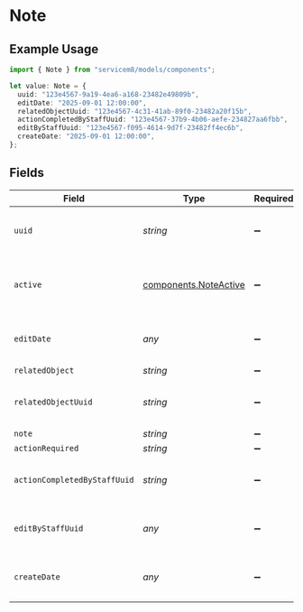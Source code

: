 # Note

## Example Usage

```typescript
import { Note } from "servicem8/models/components";

let value: Note = {
  uuid: "123e4567-9a19-4ea6-a168-23482e49809b",
  editDate: "2025-09-01 12:00:00",
  relatedObjectUuid: "123e4567-4c31-41ab-89f0-23482a20f15b",
  actionCompletedByStaffUuid: "123e4567-37b9-4b06-aefe-234827aa6fbb",
  editByStaffUuid: "123e4567-f095-4614-9d7f-23482ff4ec6b",
  createDate: "2025-09-01 12:00:00",
};
```

## Fields

| Field                                                          | Type                                                           | Required                                                       | Description                                                    | Example                                                        |
| -------------------------------------------------------------- | -------------------------------------------------------------- | -------------------------------------------------------------- | -------------------------------------------------------------- | -------------------------------------------------------------- |
| `uuid`                                                         | *string*                                                       | :heavy_minus_sign:                                             | Unique identifier for this record                              | 123e4567-9a19-4ea6-a168-23482e49809b                           |
| `active`                                                       | [components.NoteActive](../../models/components/noteactive.md) | :heavy_minus_sign:                                             | Record active/deleted flag.  Valid values are [0,1]            |                                                                |
| `editDate`                                                     | *any*                                                          | :heavy_minus_sign:                                             | Timestamp at which record was last modified                    | 2025-09-01 12:00:00                                            |
| `relatedObject`                                                | *string*                                                       | :heavy_minus_sign:                                             | N/A                                                            |                                                                |
| `relatedObjectUuid`                                            | *string*                                                       | :heavy_minus_sign:                                             | N/A                                                            | 123e4567-4c31-41ab-89f0-23482a20f15b                           |
| `note`                                                         | *string*                                                       | :heavy_minus_sign:                                             | N/A                                                            |                                                                |
| `actionRequired`                                               | *string*                                                       | :heavy_minus_sign:                                             | N/A                                                            |                                                                |
| `actionCompletedByStaffUuid`                                   | *string*                                                       | :heavy_minus_sign:                                             | N/A                                                            | 123e4567-37b9-4b06-aefe-234827aa6fbb                           |
| `editByStaffUuid`                                              | *any*                                                          | :heavy_minus_sign:                                             | UUID of Staff Member who last modified record                  | 123e4567-f095-4614-9d7f-23482ff4ec6b                           |
| `createDate`                                                   | *any*                                                          | :heavy_minus_sign:                                             | Timestamp at which record was last modified                    | 2025-09-01 12:00:00                                            |